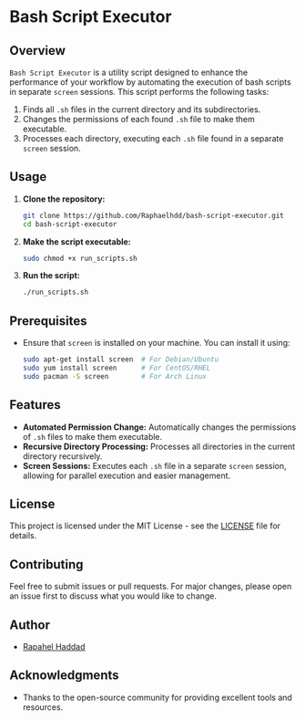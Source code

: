 # Bash Script Executor

## Overview

`Bash Script Executor` is a utility script designed to enhance the performance of your workflow by automating the execution of bash scripts in separate `screen` sessions. This script performs the following tasks:

1. Finds all `.sh` files in the current directory and its subdirectories.
2. Changes the permissions of each found `.sh` file to make them executable.
3. Processes each directory, executing each `.sh` file found in a separate `screen` session.

## Usage

1. **Clone the repository:**
    ```bash
    git clone https://github.com/Raphaelhdd/bash-script-executor.git
    cd bash-script-executor
    ```

2. **Make the script executable:**
    ```bash
    sudo chmod +x run_scripts.sh
    ```

3. **Run the script:**
    ```bash
    ./run_scripts.sh
    ```

## Prerequisites

- Ensure that `screen` is installed on your machine. You can install it using:
    ```bash
    sudo apt-get install screen  # For Debian/Ubuntu
    sudo yum install screen      # For CentOS/RHEL
    sudo pacman -S screen        # For Arch Linux
    ```

## Features

- **Automated Permission Change:** Automatically changes the permissions of `.sh` files to make them executable.
- **Recursive Directory Processing:** Processes all directories in the current directory recursively.
- **Screen Sessions:** Executes each `.sh` file in a separate `screen` session, allowing for parallel execution and easier management.

## License

This project is licensed under the MIT License - see the [LICENSE](LICENSE) file for details.

## Contributing

Feel free to submit issues or pull requests. For major changes, please open an issue first to discuss what you would like to change.

## Author

- [Rapahel Haddad](https://github.com/Raphaelhdd)

## Acknowledgments

- Thanks to the open-source community for providing excellent tools and resources.

